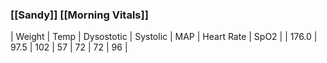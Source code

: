 ### [[Sandy]] [[Morning Vitals]]
| Weight | Temp | Dysostotic | Systolic | MAP | Heart Rate | SpO2 |
| 176.0 | 97.5 | 102 | 57 | 72 | 72 | 96 |